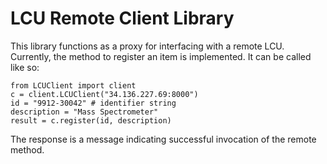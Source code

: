 # LCU Remote Client Library

This library functions as a proxy for interfacing with a remote LCU. Currently, the method to register an item is implemented.
It can be called like so:
```
from LCUClient import client
c = client.LCUClient("34.136.227.69:8000")
id = "9912-30042" # identifier string
description = "Mass Spectrometer"
result = c.register(id, description)
```

The response is a message indicating successful invocation of the remote method.